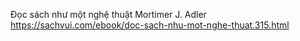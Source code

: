 Đọc sách như một nghệ thuật
	Mortimer J. Adler
	https://sachvui.com/ebook/doc-sach-nhu-mot-nghe-thuat.315.html